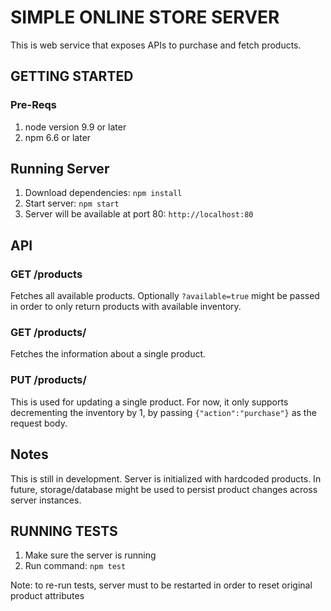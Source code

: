 # SIMPLE ONLINE STORE SERVER

This is web service that exposes APIs to purchase and fetch products.



## GETTING STARTED

### Pre-Reqs

1. node version 9.9 or later
2. npm 6.6 or later

## Running Server
1. Download dependencies: `npm install`
2. Start server: `npm start`
3. Server will be available at port 80: `http://localhost:80`

## API

### GET /products

Fetches all available products. Optionally `?available=true` might be passed in order to only return products with available inventory.

### GET /products/<id>

Fetches the information about a single product.

### PUT /products/<id>

This is used for updating a single product. For now, it only supports decrementing the inventory by 1, by passing `{"action":"purchase"}` as the request body.

## Notes

This is still in development. Server is initialized with hardcoded products. In future, storage/database might be used to persist product changes across server instances.

## RUNNING TESTS
1. Make sure the server is running
2. Run command: `npm test`

Note: to re-run tests, server must to be restarted in order to reset original product attributes